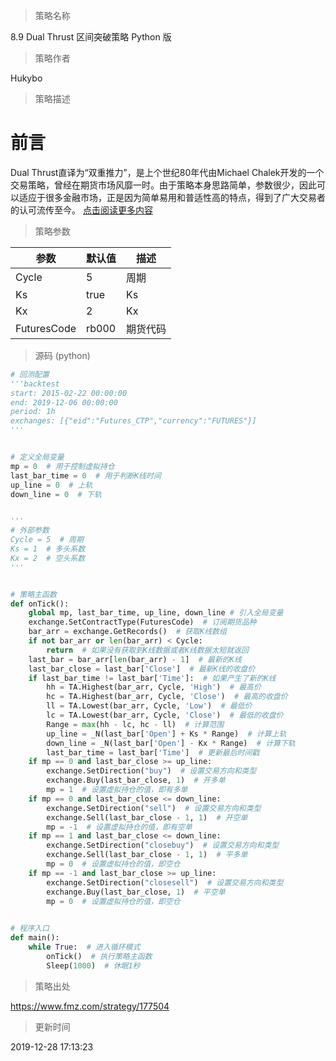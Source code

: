 
> 策略名称

8.9 Dual Thrust 区间突破策略 Python 版

> 策略作者

Hukybo

> 策略描述

# 前言
Dual Thrust直译为“双重推力”，是上个世纪80年代由Michael Chalek开发的一个交易策略，曾经在期货市场风靡一时。由于策略本身思路简单，参数很少，因此可以适应于很多金融市场，正是因为简单易用和普适性高的特点，得到了广大交易者的认可流传至今。
[点击阅读更多内容](https://www.fmz.com/bbs-topic/4757)

> 策略参数



|参数|默认值|描述|
|----|----|----|
|Cycle|5|周期|
|Ks|true|Ks|
|Kx|2|Kx|
|FuturesCode|rb000|期货代码|


> 源码 (python)

``` python
# 回测配置
'''backtest
start: 2015-02-22 00:00:00
end: 2019-12-06 00:00:00
period: 1h
exchanges: [{"eid":"Futures_CTP","currency":"FUTURES"}]
'''


# 定义全局变量
mp = 0  # 用于控制虚拟持仓
last_bar_time = 0  # 用于判断K线时间
up_line = 0  # 上轨
down_line = 0  # 下轨


'''
# 外部参数
Cycle = 5  # 周期
Ks = 1  # 多头系数
Kx = 2  # 空头系数
'''


# 策略主函数
def onTick():
    global mp, last_bar_time, up_line, down_line # 引入全局变量
    exchange.SetContractType(FuturesCode)  # 订阅期货品种
    bar_arr = exchange.GetRecords()  # 获取K线数组
    if not bar_arr or len(bar_arr) < Cycle:
        return  # 如果没有获取到K线数据或者K线数据太短就返回
    last_bar = bar_arr[len(bar_arr) - 1]  # 最新的K线
    last_bar_close = last_bar['Close']  # 最新K线的收盘价
    if last_bar_time != last_bar['Time']:  # 如果产生了新的K线
        hh = TA.Highest(bar_arr, Cycle, 'High')  # 最高价
        hc = TA.Highest(bar_arr, Cycle, 'Close')  # 最高的收盘价
        ll = TA.Lowest(bar_arr, Cycle, 'Low')  # 最低价
        lc = TA.Lowest(bar_arr, Cycle, 'Close')  # 最低的收盘价
        Range = max(hh - lc, hc - ll)  # 计算范围
        up_line = _N(last_bar['Open'] + Ks * Range)  # 计算上轨
        down_line = _N(last_bar['Open'] - Kx * Range)  # 计算下轨
        last_bar_time = last_bar['Time']  # 更新最后时间戳
    if mp == 0 and last_bar_close >= up_line:
        exchange.SetDirection("buy")  # 设置交易方向和类型
        exchange.Buy(last_bar_close, 1)  # 开多单
        mp = 1  # 设置虚拟持仓的值，即有多单
    if mp == 0 and last_bar_close <= down_line:
        exchange.SetDirection("sell")  # 设置交易方向和类型
        exchange.Sell(last_bar_close - 1, 1)  # 开空单
        mp = -1  # 设置虚拟持仓的值，即有空单
    if mp == 1 and last_bar_close <= down_line:
        exchange.SetDirection("closebuy")  # 设置交易方向和类型
        exchange.Sell(last_bar_close - 1, 1)  # 平多单
        mp = 0  # 设置虚拟持仓的值，即空仓
    if mp == -1 and last_bar_close >= up_line:
        exchange.SetDirection("closesell")  # 设置交易方向和类型
        exchange.Buy(last_bar_close, 1)  # 平空单
        mp = 0  # 设置虚拟持仓的值，即空仓
        

# 程序入口        
def main():
    while True:  # 进入循环模式
        onTick()  # 执行策略主函数
        Sleep(1000)  # 休眠1秒

```

> 策略出处

https://www.fmz.com/strategy/177504

> 更新时间

2019-12-28 17:13:23
